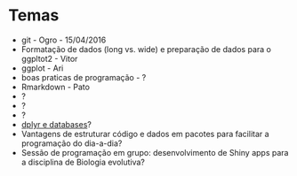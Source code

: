 # Temas

- git - Ogro - 15/04/2016
- Formatação de dados (long vs. wide) e preparação de dados para o ggpltot2 - Vitor
- ggplot - Ari
- boas praticas de programação - ?
- Rmarkdown - Pato
- ?
- ?
- ?
- [dplyr e databases](https://cran.r-project.org/web/packages/dplyr/vignettes/databases.html)?
- Vantagens de estruturar código e dados em pacotes para facilitar a programação do dia-a-dia?
- Sessão de programação em grupo: desenvolvimento de Shiny apps para a disciplina de Biologia evolutiva?
